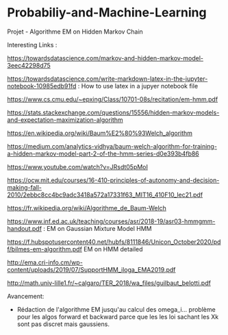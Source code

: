 # Probabiliy-and-Machine-Learning
Projet - Algorithme EM on Hidden Markov Chain

Interesting Links :

https://towardsdatascience.com/markov-and-hidden-markov-model-3eec42298d75

https://towardsdatascience.com/write-markdown-latex-in-the-jupyter-notebook-10985edb91fd   : How to use latex in a jupyer notebook file

https://www.cs.cmu.edu/~epxing/Class/10701-08s/recitation/em-hmm.pdf

https://stats.stackexchange.com/questions/15556/hidden-markov-models-and-expectation-maximization-algorithm

https://en.wikipedia.org/wiki/Baum%E2%80%93Welch_algorithm

https://medium.com/analytics-vidhya/baum-welch-algorithm-for-training-a-hidden-markov-model-part-2-of-the-hmm-series-d0e393b4fb86

https://www.youtube.com/watch?v=JRsdt05pMoI

https://ocw.mit.edu/courses/16-410-principles-of-autonomy-and-decision-making-fall-2010/2ebbc8cc4bc9adc3418a572a17331f63_MIT16_410F10_lec21.pdf

https://fr.wikipedia.org/wiki/Algorithme_de_Baum-Welch

https://www.inf.ed.ac.uk/teaching/courses/asr/2018-19/asr03-hmmgmm-handout.pdf : EM on Gaussian Mixture Model HMM

https://f.hubspotusercontent40.net/hubfs/8111846/Unicon_October2020/pdf/bilmes-em-algorithm.pdf EM on HMM detailed 

http://ema.cri-info.cm/wp-content/uploads/2019/07/SupportHMM_iloga_EMA2019.pdf

http://math.univ-lille1.fr/~calgaro/TER_2018/wa_files/guilbaut_belotti.pdf

Avancement:

- Rédaction de l'algorithme EM jusqu'au calcul des omega_i... problème pour les algos forward et backward parce que les les loi sachant les Xk sont pas discret mais gaussiens.

